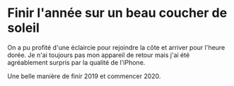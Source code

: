 # Finir l'année sur un beau coucher de soleil

On a pu profité d'une éclaircie pour rejoindre la côte et arriver pour l'heure dorée. 
Je n'ai toujours pas mon appareil de retour mais j'ai été agréablement surpris par la qualité de l'iPhone. 

Une belle manière de finir 2019 et commencer 2020.
